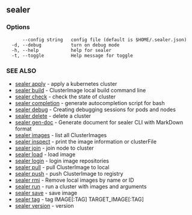 ## sealer



### Options

```
      --config string   config file (default is $HOME/.sealer.json)
  -d, --debug           turn on debug mode
  -h, --help            help for sealer
  -t, --toggle          Help message for toggle
```

### SEE ALSO

* [sealer apply](sealer_apply.md)	 - apply a kubernetes cluster
* [sealer build](sealer_build.md)	 - ClusterImage local build command line
* [sealer check](sealer_check.md)	 - check the state of cluster 
* [sealer completion](sealer_completion.md)	 - generate autocompletion script for bash
* [sealer debug](sealer_debug.md)	 - Creating debugging sessions for pods and nodes
* [sealer delete](sealer_delete.md)	 - delete a cluster
* [sealer gen-doc](sealer_gen-doc.md)	 - Generate document for sealer CLI with MarkDown format
* [sealer images](sealer_images.md)	 - list all ClusterImages
* [sealer inspect](sealer_inspect.md)	 - print the image information or clusterFile
* [sealer join](sealer_join.md)	 - join node to cluster
* [sealer load](sealer_load.md)	 - load image
* [sealer login](sealer_login.md)	 - login image repositories
* [sealer pull](sealer_pull.md)	 - pull ClusterImage to local
* [sealer push](sealer_push.md)	 - push ClusterImage to registry
* [sealer rmi](sealer_rmi.md)	 - Remove local images by name or ID
* [sealer run](sealer_run.md)	 - run a cluster with images and arguments
* [sealer save](sealer_save.md)	 - save image
* [sealer tag](sealer_tag.md)	 - tag IMAGE[:TAG] TARGET_IMAGE[:TAG]
* [sealer version](sealer_version.md)	 - version

